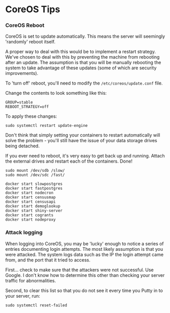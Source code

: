 # CoreOS Tips

### CoreOS Reboot

CoreOS is set to update automatically.  This means the server will seemingly 'randomly' reboot itself.

A proper way to deal with this would be to implement a restart strategy.  We've chosen to deal with this by preventing the machine from rebooting after an update.  The assumption is that you will be manually rebooting the system to take advantage of these updates (some of which are security improvements).

To 'turn off' reboot, you'll need to modify the ```/etc/coreos/update.conf``` file. 

Change the contents to look something like this:

```
GROUP=stable
REBOOT_STRATEGY=off
```

To apply these changes:

```
sudo systemctl restart update-engine
```

Don't think that simply setting your containers to restart automatically will solve the problem - you'll still have the issue of your data storage drives being detached.

If you ever need to reboot, it's very easy to get back up and running.  Attach the external drives and restart each of the containers.  Done!

```
sudo mount /dev/sdb /slow/
sudo mount /dev/sdc /fast/

docker start slowpostgres
docker start fastpostgres
docker start nodecron
docker start censusmap
docker start censusapi
docker start demoglookup
docker start shiny-server
docker start cogrants
docker start nodeproxy
```

### Attack logging

When logging into CoreOS, you may be 'lucky' enough to notice a series of entries documenting login attempts.  The most likely assumption is that you were attacked.  The system logs data such as the IP the login attempt came from, and the port that it tried to access.

First... check to make sure that the attackers were not successful.  Use Google.  I don't know how to determine this other than checking your server traffic for abnormalities.

Second, to clear this list so that you do not see it every time you Putty in to your server, run:

```
sudo systemctl reset-failed
```
